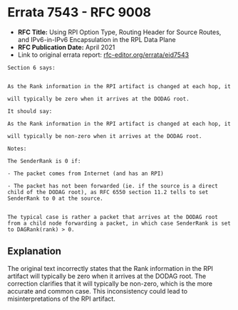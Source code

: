 # Errata 7543 - RFC 9008

- **RFC Title:** Using RPI Option Type, Routing Header for Source Routes, and IPv6-in-IPv6 Encapsulation in the RPL Data Plane
- **RFC Publication Date:** April 2021
- Link to original errata report: [rfc-editor.org/errata/eid7543](https://www.rfc-editor.org/errata/eid7543)

```
Section 6 says:


As the Rank information in the RPI artifact is changed at each hop, it
will typically be zero when it arrives at the DODAG root.

It should say:

As the Rank information in the RPI artifact is changed at each hop, it
will typically be non-zero when it arrives at the DODAG root.

Notes:

The SenderRank is 0 if: 
- The packet comes from Internet (and has an RPI)
- The packet has not been forwarded (ie. if the source is a direct child of the DODAG root), as RFC 6550 section 11.2 tells to set SenderRank to 0 at the source.

The typical case is rather a packet that arrives at the DODAG root from a child node forwarding a packet, in which case SenderRank is set to DAGRank(rank) > 0.
```

## Explanation

The original text incorrectly states that the Rank information in the RPI artifact will typically be zero when it arrives at the DODAG root. The correction clarifies that it will typically be non-zero, which is the more accurate and common case. This inconsistency could lead to misinterpretations of the RPI artifact.
